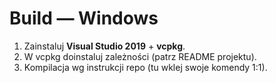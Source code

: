 # Build — Windows

1. Zainstaluj **Visual Studio 2019** + **vcpkg**.
2. W vcpkg doinstaluj zależności (patrz README projektu).
3. Kompilacja wg instrukcji repo (tu wklej swoje komendy 1:1).
